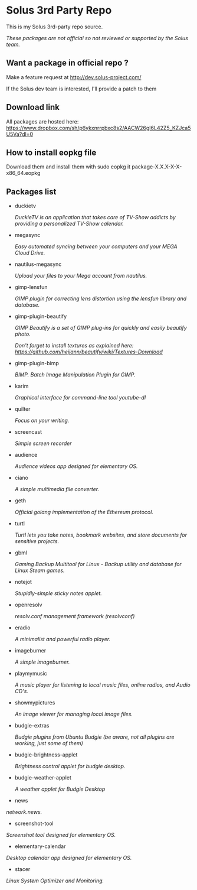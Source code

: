 # Solus 3rd Party Repo

This is my Solus 3rd-party repo source. 

*These packages are not official so not reviewed or supported by the Solus team.*

## Want a package in official repo ?

Make a feature request at <http://dev.solus-project.com/>

If the Solus dev team is interested, I'll provide a patch to them

## Download link

All packages are hosted here: <https://www.dropbox.com/sh/p6ykxnrrpbxc8s2/AACW26gI6L42Z5_KZJca5U5Va?dl=0>

## How to install eopkg file

Download them and install them with sudo eopkg it package-X.X.X-X-X-x86_64.eopkg

## Packages list

- duckietv

  _DuckieTV is an application that takes care of TV-Show addicts by providing a personalized TV-Show calendar._

- megasync

  _Easy automated syncing between your computers and your MEGA Cloud Drive._

- nautilus-megasync

  _Upload your files to your Mega account from nautilus._

- gimp-lensfun

  _GIMP plugin for correcting lens distortion using the lensfun library and database._

- gimp-plugin-beautify

  _GIMP Beautify is a set of GIMP plug-ins for quickly and easily beautify photo._

  *Don't forget to install textures as explained here: <https://github.com/hejiann/beautify/wiki/Textures-Download>*

- gimp-plugin-bimp

  _BIMP. Batch Image Manipulation Plugin for GIMP._

- karim

  _Graphical interface for command-line tool youtube-dl_

- quilter

  _Focus on your writing._

- screencast

  _Simple screen recorder_

- audience

  _Audience videos app designed for elementary OS._

- ciano

  _A simple multimedia file converter._

- geth

  _Official golang implementation of the Ethereum protocol._

- turtl

  _Turtl lets you take notes, bookmark websites, and store documents for sensitive projects._

- gbml

  _Gaming Backup Multitool for Linux - Backup utility and database for Linux Steam games._

- notejot

  _Stupidly-simple sticky notes applet._

- openresolv

  _resolv.conf management framework (resolvconf)_

- eradio

  _A minimalist and powerful radio player._

- imageburner

  _A simple imageburner._

- playmymusic

  _A music player for listening to local music files, online radios, and Audio CD's._

- showmypictures

  _An image viewer for managing local image files._

- budgie-extras

  _Budgie plugins from Ubuntu Budgie (be aware, not all plugins are working, just some of them)_

- budgie-brightness-applet

  _Brightness control applet for budgie desktop._

- budgie-weather-applet

  _A weather applet for Budgie Desktop_

- news

 _network.news._

- screenshot-tool

 _Screenshot tool designed for elementary OS._

- elementary-calendar

 _Desktop calendar app designed for elementary OS._

- stacer

 _Linux System Optimizer and Monitoring._
